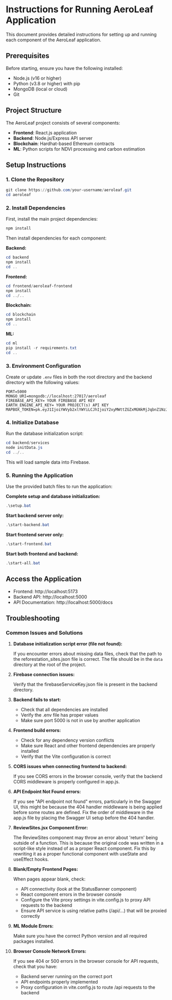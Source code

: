 # Instructions for Running AeroLeaf Application

This document provides detailed instructions for setting up and running each component of the AeroLeaf application.

## Prerequisites

Before starting, ensure you have the following installed:

- Node.js (v16 or higher)
- Python (v3.8 or higher) with pip
- MongoDB (local or cloud)
- Git

## Project Structure

The AeroLeaf project consists of several components:

- **Frontend**: React.js application
- **Backend**: Node.js/Express API server
- **Blockchain**: Hardhat-based Ethereum contracts
- **ML**: Python scripts for NDVI processing and carbon estimation

## Setup Instructions

### 1. Clone the Repository

```powershell
git clone https://github.com/your-username/aeroleaf.git
cd aeroleaf
```

### 2. Install Dependencies

First, install the main project dependencies:

```powershell
npm install
```

Then install dependencies for each component:

**Backend:**

```powershell
cd backend
npm install
cd ..
```

**Frontend:**

```powershell
cd frontend/aeroleaf-frontend
npm install
cd ../..
```

**Blockchain:**

```powershell
cd blockchain
npm install
cd ..
```

**ML:**

```powershell
cd ml
pip install -r requirements.txt
cd ..
```

### 3. Environment Configuration

Create or update `.env` files in both the root directory and the backend directory with the following values:

```
PORT=5000
MONGO_URI=mongodb://localhost:27017/aeroleaf
FIREBASE_API_KEY= YOUR FIREBASE API KEY
EARTH_ENGINE_API_KEY= YOUR PROJECT(s) API KEY
MAPBOX_TOKEN=pk.eyJ1IjoiYWVyb2xlYWYiLCJhIjoiY2xyMWttZGZxMGNkMjJqbnZ1NzJ2OTljbSJ9.FR74uazSLJM8FeH1fR8OSQ
```

### 4. Initialize Database

Run the database initialization script:

```powershell
cd backend/services
node initData.js
cd ../..
```

This will load sample data into Firebase.

### 5. Running the Application

Use the provided batch files to run the application:

**Complete setup and database initialization:**

```powershell
.\setup.bat
```

**Start backend server only:**

```powershell
.\start-backend.bat
```

**Start frontend server only:**

```powershell
.\start-frontend.bat
```

**Start both frontend and backend:**

```powershell
.\start-all.bat
```

## Access the Application

- Frontend: http://localhost:5173
- Backend API: http://localhost:5000
- API Documentation: http://localhost:5000/docs

## Troubleshooting

### Common Issues and Solutions

1. **Database initialization script error (file not found):**

   If you encounter errors about missing data files, check that the path to the reforestation_sites.json file is correct. The file should be in the `data` directory at the root of the project.

2. **Firebase connection issues:**

   Verify that the firebaseServiceKey.json file is present in the backend directory.

3. **Backend fails to start:**

   - Check that all dependencies are installed
   - Verify the .env file has proper values
   - Make sure port 5000 is not in use by another application

4. **Frontend build errors:**

   - Check for any dependency version conflicts
   - Make sure React and other frontend dependencies are properly installed
   - Verify that the Vite configuration is correct

5. **CORS issues when connecting frontend to backend:**

   If you see CORS errors in the browser console, verify that the backend CORS middleware is properly configured in app.js.

6. **API Endpoint Not Found errors:**

   If you see "API endpoint not found" errors, particularly in the Swagger UI, this might be because the 404 handler middleware is being applied before some routes are defined. Fix the order of middleware in the app.js file by placing the Swagger UI setup before the 404 handler.

7. **ReviewSites.jsx Component Error:**

   The ReviewSites component may throw an error about 'return' being outside of a function. This is because the original code was written in a script-like style instead of as a proper React component. Fix this by rewriting it as a proper functional component with useState and useEffect hooks.

8. **Blank/Empty Frontend Pages:**

   When pages appear blank, check:

   - API connectivity (look at the StatusBanner component)
   - React component errors in the browser console
   - Configure the Vite proxy settings in vite.config.js to proxy API requests to the backend
   - Ensure API service is using relative paths (/api/...) that will be proxied correctly

9. **ML Module Errors:**

   Make sure you have the correct Python version and all required packages installed.

10. **Browser Console Network Errors:**

    If you see 404 or 500 errors in the browser console for API requests, check that you have:

    - Backend server running on the correct port
    - API endpoints properly implemented
    - Proxy configuration in vite.config.js to route /api requests to the backend
